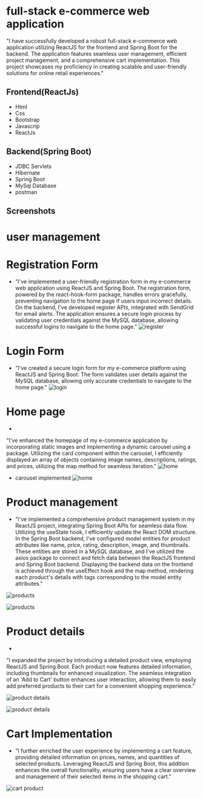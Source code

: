 # full-stack e-commerce web application

"I have successfully developed a robust full-stack e-commerce web application utilizing ReactJS for the frontend and Spring Boot for the backend. The application features seamless user management, efficient project management, and a comprehensive cart implementation. This project showcases my proficiency in creating scalable and user-friendly solutions for online retail experiences."
## Frontend(ReactJs)

- Html
- Css
- Bootstrap
- Javascrip
- ReactJs

## Backend(Spring Boot)
- JDBC Servlets
- Hibernate
- Spring Boot
- MySql Database
- postman
## Screenshots
# user management
# Registration Form
- "I've implemented a user-friendly registration form in my e-commerce web application using ReactJS and Spring Boot. The registration form, powered by the react-hook-form package, handles errors gracefully, preventing navigation to the home page if users input incorrect details. On the backend, I've developed register APIs, integrated with SendGrid for email alerts. The application ensures a secure login process by validating user credentials against the MySQL database, allowing successful logins to navigate to the home page."
![register](https://github.com/bhaskar-nayak/E-commerce-full-stack-application/blob/master/Screenshot%20(8).png?raw=true)

# Login Form
- "I've created a secure login form for my e-commerce platform using ReactJS and Spring Boot. The form validates user details against the MySQL database, allowing only accurate credentials to navigate to the home page."
![login](https://github.com/bhaskar-nayak/E-commerce-full-stack-application/blob/master/Screenshot%20(7).png?raw=true)
# Home page
- 
"I've enhanced the homepage of my e-commerce application by incorporating static images and implementing a dynamic carousel using a package. Utilizing the card component within the carousel, I efficiently displayed an array of objects containing image names, descriptions, ratings, and prices, utilizing the map method for seamless iteration."
![home](https://github.com/bhaskar-nayak/E-commerce-full-stack-application/blob/master/Screenshot%20(2).png?raw=true)
 
 - carousel implemented
![home](https://github.com/bhaskar-nayak/E-commerce-full-stack-application/blob/master/Screenshot%20(5).png?raw=true)

# Product management
- "I've implemented a comprehensive product management system in my ReactJS project, integrating Spring Boot APIs for seamless data flow. Utilizing the useState hook, I efficiently update the React DOM structure. In the Spring Boot backend, I've configured model entities for product attributes like name, price, rating, description, image, and thumbnails. These entities are stored in a MySQL database, and I've utilized the axios package to connect and fetch data between the ReactJS frontend and Spring Boot backend. Displaying the backend data on the frontend is achieved through the useEffect hook and the map method, rendering each product's details with tags corresponding to the model entity attributes."

![products](https://github.com/bhaskar-nayak/E-commerce-full-stack-application/blob/master/Screenshot%20(9).png?raw=true)

![products](https://github.com/bhaskar-nayak/E-commerce-full-stack-application/blob/master/Screenshot%20(10).png?raw=true)

# Product details
- 
"I expanded the project by introducing a detailed product view, employing ReactJS and Spring Boot. Each product now features detailed information, including thumbnails for enhanced visualization. The seamless integration of an 'Add to Cart' button enhances user interaction, allowing them to easily add preferred products to their cart for a convenient shopping experience."

![product details](https://github.com/bhaskar-nayak/E-commerce-full-stack-application/blob/master/Screenshot%20(12).png?raw=true)

![product details](https://github.com/bhaskar-nayak/E-commerce-full-stack-application/blob/master/Screenshot%20(11).png?raw=true)

# Cart Implementation
- "I further enriched the user experience by implementing a cart feature, providing detailed information on prices, names, and quantities of selected products. Leveraging ReactJS and Spring Boot, this addition enhances the overall functionality, ensuring users have a clear overview and management of their selected items in the shopping cart."

![cart product](https://github.com/bhaskar-nayak/E-commerce-full-stack-application/blob/master/Screenshot%20(13).png?raw=true)






